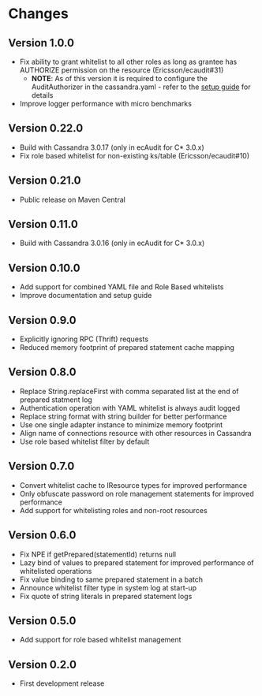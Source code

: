 # Changes

## Version 1.0.0
* Fix ability to grant whitelist to all other roles as long as grantee has AUTHORIZE permission on the resource (Ericsson/ecaudit#31)
  * __NOTE__: As of this version it is required to configure the AuditAuthorizer in the cassandra.yaml - refer to the [setup guide](doc/setup.md) for details
* Improve logger performance with micro benchmarks

## Version 0.22.0
* Build with Cassandra 3.0.17 (only in ecAudit for C* 3.0.x)
* Fix role based whitelist for non-existing ks/table (Ericsson/ecaudit#10)

## Version 0.21.0
* Public release on Maven Central

## Version 0.11.0
* Build with Cassandra 3.0.16 (only in ecAudit for C* 3.0.x)

## Version 0.10.0
* Add support for combined YAML file and Role Based whitelists
* Improve documentation and setup guide

## Version 0.9.0
* Explicitly ignoring RPC (Thrift) requests
* Reduced memory footprint of prepared statement cache mapping

## Version 0.8.0
* Replace String.replaceFirst with comma separated list at the end of prepared statment log
* Authentication operation with YAML whitelist is always audit logged
* Replace string format with string builder for better performance
* Use one single adapter instance to minimize memory footprint
* Align name of connections resource with other resources in Cassandra
* Use role based whitelist filter by default

## Version 0.7.0
* Convert whitelist cache to IResource types for improved performance
* Only obfuscate password on role management statements for improved performance
* Add support for whitelisting roles and non-root resources

## Version 0.6.0
* Fix NPE if getPrepared(statementId) returns null
* Lazy bind of values to prepared statement for improved performance of whitelisted operations
* Fix value binding to same prepared statement in a batch
* Announce whitelist filter type in system log at start-up
* Fix quote of string literals in prepared statement logs

## Version 0.5.0
* Add support for role based whitelist management

## Version 0.2.0
* First development release

